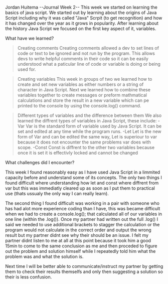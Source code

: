Jordan Huitema
--Journal Week 2--
This week we started on learning the basics of java script. We started out by learning about the origins of Java Script including why it was called "Java" Scrpit (to get recognition) and how it has changed over the year as it grows in popularity. After learning about the history Java Script we focused on the first key aspect of it, variables.

What have we learned?

>Creating comments
Creating comments allowed a dev to set lines of code or text to be ignored and not run by the program. This allows devs to write helpful comments in their code so it can be easily understood what a paticular line of code or variable is doing or being used for.

>Creating variables
This week in groups of two we learned how to create and set new variables as either numbers or a string of character in Java Script. Next we learned how to combine these variables together to create messages or preform mathmatical calculations and store the result in a new variable which can pe printed to the console by using the console.log() command.

>Different types of variables and the difference between them
We also learned the diffrent types of variables in Java Script, these include:
    -Var
    Var is the standard form of variable used by Java Script. It can be set and edited at any time while the program runs.
    -Let
    Let is the new form of Var and can be edited the same way, Let is superiour to var because it does not encounter the same problems var does with scope.
    -Const
    Const is diffrent to the other two variables because once it is set it is effectivly locked and cannot be changed 

What challenges did I encounter?

This week I found reasonably easy as I have used Java Script in a limmited capacity before and understand some of its concepts. The only two things I found difficult where understanding how let and const where diffrent from var but this was immediatly cleared up as soon as I put them to practical use (thats ussualy the only way I can really learn).

The second thing I found difficult was working in a pair with someone who has had alot more experience coding than I have, this was became difficult when we had to create a console.log(); that calculated all of our variables in one line (within the .log()). Once my partner had written out the full .log() I said we needed to use additional brackets to stagger the calculation or the program would not calculate in the correct order and output the wrong result but my partner didnt see why their should be an issue. I felt my partner didnt listen to me at all at this point because it took him a good 15min to come to the same conclusion as me and then proceded to figure out the problem and solution himself while I repeatedly told him what the problem was and what the solution is. 

Next time I will be better able to communicate/instruct my partner by getting them to check their results themselfs and only then suggesting a solution so their is less confusion.

